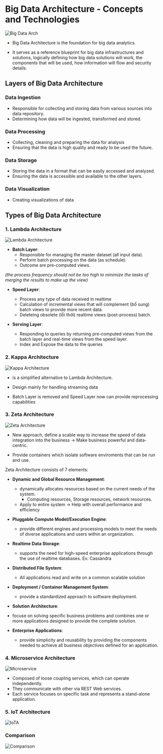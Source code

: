 # Big Data Architecture - Concepts and Technologies

![Big Data Arch](/Images/Big%20Data%20Architecture.jpeg)

* Big Data Architecture is the foundation for big data analytics.

* It serves as a reference blueprint for big data infrastructures and solutions, logically defining how big data solutions will work, the components that will be used, how information will flow and security details.

## Layers of Big Data Architecture

### Data Ingestion
* Responsible for collecting and storing data from various sources into data repository.
* Determining how data will be ingested, transformed and stored.

### Data Processing
* Collecting, cleaning and preparing the data for analysis
* Ensuring that the data is high quality and ready to be used the future.

### Data Storage
* Storing the data in a format that can be easily accessed and analyzed.
* Ensuring the data is accessible and available to the other layers.

### Data Visualization
* Creating visualizations of data

## Types of Big Data Architecture

### 1. Lambda Architecture
![Lambda Architecture](image.png)

* **Batch Layer**:
    * Responsible for managing the master dataset (all input data).
    * Perform batch processing on the data (as schedule).
    * Outcome are pre-computed views.

_(the process frequency should not be too high to minimize the tasks of merging the results to make up the view)_

* **Speed Layer**:
    * Process any type of data received in realtime
    * Calculation of incremental views that will complement (bổ sung) batch views to provide more recent data.
    * Deleteing obsolete (lỗi thời) realtime views (post-process) batch.

* **Serving Layer**:
    * Responding to queries by returning pre-computed views from the batch layer and real-time views from the speed layer.
    * Index and Expose the data to the queries

### 2. Kappa Architecture
![Kappa Architecture](image-1.png)
* is a simplified alternative to Lambda Architecture.

* Design mainly for handling streaming data

* Batch Layer is removed and Speed Layer now can provide reprocessing capabilities

### 3. Zeta Architecture
![Zeta Architecture](image-2.png)
* New approach, define a scable way to increase the speed of data integration into the business -> Make business powerful and data-centric.

* Provide containers which isolate software enviroments that can be run and use.

Zeta Architecture consists of 7 elements:
* **Dynamic and Global Resource Management**: 
    * dynamically allocates resources based on the current needs of the system.
        * Computing resources, Storage resources, network resources.
    * Apply to entire system -> Help with overall performance and efficiency

* **Pluggable Compute Model/Execution Engine**:
    * provide different engines and processing models to meet the needs of diverse applications and users within an organization.

* **Realtime Data Storage**:
    * supports the need for high-speed enterprise applications through the use of realtime databases.
    Ex: Cassandra

* **Distributed File System**:
    * All applications read and write on a common scalable solution

* **Deployment / Container Management System**:
    * provide a standardized approach to software deployment.

* **Solution Architecture**: 
* focuse on solving specific business problems and combines one or more applications designed to provide the complete solution.

* **Enterprise Applications**: 
    * provide simplicity and reusability by providing the components needed to achieve all business objectives defined for an application.

### 4. Microservice Architecture
![Microservice](image-4.png)
* Composed of loose coupling services, which can operate independently.
* They communicate with other via REST Web services.
* Each service focuses on specific task and represents a stand-alone application.


### 5. IoT Architecture
![IoTA](image-5.png)

### Comparison
![Comparison](image-3.png)